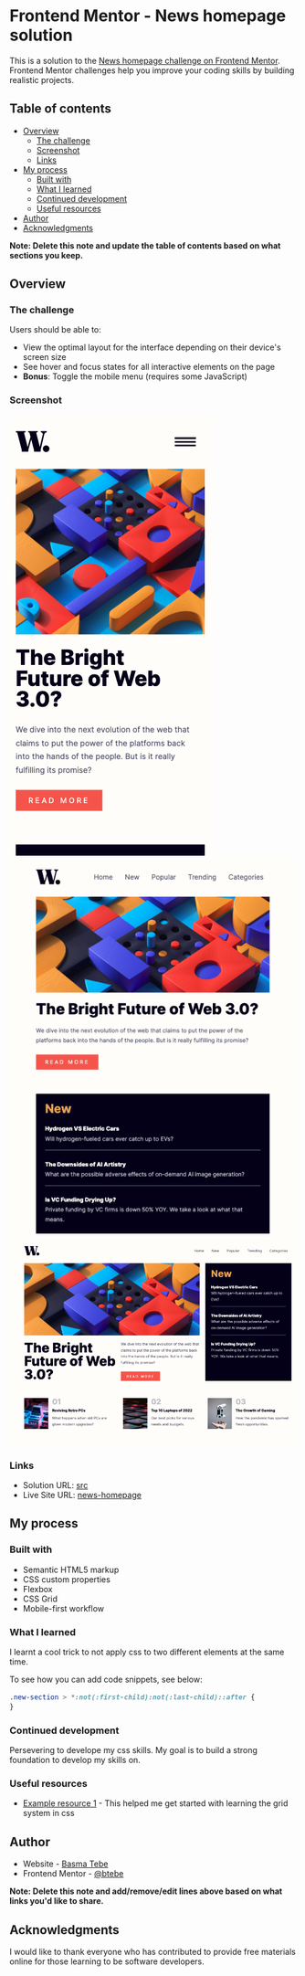 # Frontend Mentor - News homepage solution

This is a solution to the [News homepage challenge on Frontend Mentor](https://www.frontendmentor.io/challenges/news-homepage-H6SWTa1MFl). Frontend Mentor challenges help you improve your coding skills by building realistic projects.

## Table of contents

- [Overview](#overview)
  - [The challenge](#the-challenge)
  - [Screenshot](#screenshot)
  - [Links](#links)
- [My process](#my-process)
  - [Built with](#built-with)
  - [What I learned](#what-i-learned)
  - [Continued development](#continued-development)
  - [Useful resources](#useful-resources)
- [Author](#author)
- [Acknowledgments](#acknowledgments)

**Note: Delete this note and update the table of contents based on what sections you keep.**

## Overview

### The challenge

Users should be able to:

- View the optimal layout for the interface depending on their device's screen size
- See hover and focus states for all interactive elements on the page
- **Bonus**: Toggle the mobile menu (requires some JavaScript)

### Screenshot

![1](./assets/screenshots/news-mobile.png)
![2](./assets/screenshots/news-tablet.png)
![3](./assets/screenshots/news-desktop.png)

### Links

- Solution URL: [src](https://your-solution-url.com)
- Live Site URL: [news-homepage](https://btebe.github.io/news-homepage-main/)

## My process

### Built with

- Semantic HTML5 markup
- CSS custom properties
- Flexbox
- CSS Grid
- Mobile-first workflow

### What I learned

I learnt a cool trick to not apply css to two different elements at the same time.

To see how you can add code snippets, see below:

```css
.new-section > *:not(:first-child):not(:last-child)::after {
}
```

### Continued development

Persevering to develope my css skills. My goal is to build a strong foundation to develop my skills on.

### Useful resources

- [Example resource 1](https://www.youtube.com/watch?v=rg7Fvvl3taU) - This helped me get started with learning the grid system in css

## Author

- Website - [Basma Tebe](https://basma94tebe.wixsite.com/my-site)
- Frontend Mentor - [@btebe](https://www.frontendmentor.io/profile/btebe)

**Note: Delete this note and add/remove/edit lines above based on what links you'd like to share.**

## Acknowledgments

I would like to thank everyone who has contributed to provide free materials online for those learning to be software developers.
